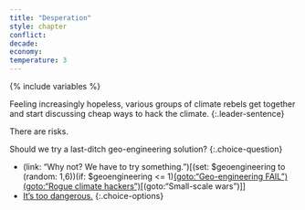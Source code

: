 ```yaml
---
title: "Desperation"
style: chapter
conflict: 
decade: 
economy: 
temperature: 3
---
```


{% include variables %}

Feeling increasingly hopeless, various groups of climate rebels get together and start discussing cheap ways to hack the climate.
{:.leader-sentence}

There are risks.

Should we try a last-ditch geo-engineering solution?
{:.choice-question}

- (link: “Why not? We have to try something.”)[(set: $geoengineering to (random: 1,6))(if: $geoengineering \<= 1)[(goto:“Geo-engineering FAIL”)(goto:“Rogue climate hackers”)](about:blank)[(goto:“Small-scale wars”)]]
- [It’s too dangerous.](chapter_ignored.html)
{:.choice-options}
